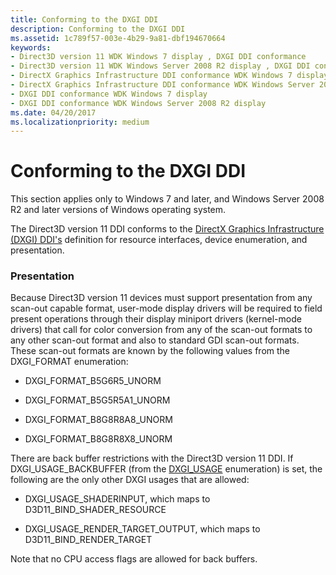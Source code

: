 ```yaml
---
title: Conforming to the DXGI DDI
description: Conforming to the DXGI DDI
ms.assetid: 1c789f57-003e-4b29-9a81-dbf194670664
keywords:
- Direct3D version 11 WDK Windows 7 display , DXGI DDI conformance
- Direct3D version 11 WDK Windows Server 2008 R2 display , DXGI DDI conformance
- DirectX Graphics Infrastructure DDI conformance WDK Windows 7 display
- DirectX Graphics Infrastructure DDI conformance WDK Windows Server 2008 R2 display
- DXGI DDI conformance WDK Windows 7 display
- DXGI DDI conformance WDK Windows Server 2008 R2 display
ms.date: 04/20/2017
ms.localizationpriority: medium
---
```


# Conforming to the DXGI DDI


This section applies only to Windows 7 and later, and Windows Server 2008 R2 and later versions of Windows operating system.

The Direct3D version 11 DDI conforms to the [DirectX Graphics Infrastructure (DXGI) DDI's](directx-graphics-infrastructure-ddi.md) definition for resource interfaces, device enumeration, and presentation.

### <span id="presentation"></span><span id="PRESENTATION"></span>Presentation

Because Direct3D version 11 devices must support presentation from any scan-out capable format, user-mode display drivers will be required to field present operations through their display miniport drivers (kernel-mode drivers) that call for color conversion from any of the scan-out formats to any other scan-out format and also to standard GDI scan-out formats. These scan-out formats are known by the following values from the DXGI\_FORMAT enumeration:

-   DXGI\_FORMAT\_B5G6R5\_UNORM

-   DXGI\_FORMAT\_B5G5R5A1\_UNORM

-   DXGI\_FORMAT\_B8G8R8A8\_UNORM

-   DXGI\_FORMAT\_B8G8R8X8\_UNORM

There are back buffer restrictions with the Direct3D version 11 DDI. If DXGI\_USAGE\_BACKBUFFER (from the [DXGI\_USAGE](https://go.microsoft.com/fwlink/p/?linkid=122799) enumeration) is set, the following are the only other DXGI usages that are allowed:

-   DXGI\_USAGE\_SHADERINPUT, which maps to D3D11\_BIND\_SHADER\_RESOURCE

-   DXGI\_USAGE\_RENDER\_TARGET\_OUTPUT, which maps to D3D11\_BIND\_RENDER\_TARGET

Note that no CPU access flags are allowed for back buffers.

 

 





